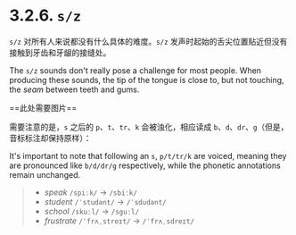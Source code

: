 # 3.2.6. `s/z`

`s/z` 对所有人来说都没有什么具体的难度。`s/z` 发声时起始的舌尖位置贴近但没有接触到牙齿和牙龈的接缝处。

The `s/z` sounds don't really pose a challenge for most people. When producing these sounds, the tip of the tongue is close to, but not touching, the *seam* between teeth and gums.

==此处需要图片==

需要注意的是，`s` 之后的 `p`、`t`、`tr`、`k` 会被浊化，相应读成 `b`、`d`、`dr`、`g`（但是，音标标注却保持原样）：

It's important to note that following an `s`, `p/t/tr/k` are voiced, meaning they are pronounced like `b/d/dr/g` respectively, while the phonetic annotations remain unchanged.

> * *speak* `/spiːk/` → `/sbiːk/`
> * *student* `/ˈstudənt/` → `/ˈsdudənt/`
> * *school* `/skuːl/` → `/sguːl/`
> * *frustrate* `/ˈfrʌˌstreɪt/` → `/ˈfrʌˌsdreɪt/`
